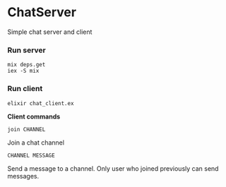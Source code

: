 # ChatServer

Simple chat server and client

### Run server

```
mix deps.get
iex -S mix
```

### Run client

```elixir chat_client.ex```

**Client commands**

`join CHANNEL`

Join a chat channel

`CHANNEL MESSAGE`

Send a message to a channel. Only user who joined previously can send messages.
